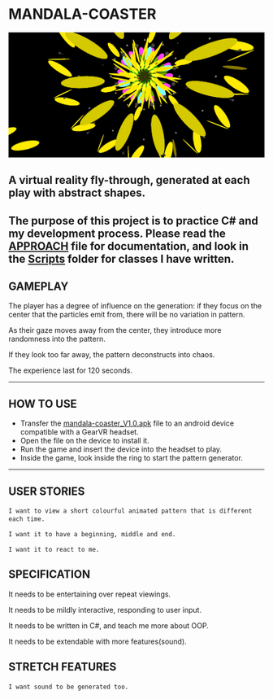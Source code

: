 # MANDALA-COASTER

![372](./images/wip/372.png)
## A virtual reality fly-through, generated at each play with abstract shapes.
## The purpose of this project is to practice C# and my development process. Please read the [APPROACH](./APPROACH.md) file for documentation, and look in the [Scripts](./mandala-coaster/Assets/Scripts/) folder for classes I have written.

## GAMEPLAY
The player has a degree of influence on the generation: if they focus on the center that the particles emit from, there will be no variation in pattern. 

As their gaze moves away from the center, they introduce more randomness into the pattern. 

If they look too far away, the pattern deconstructs into chaos.

The experience last for 120 seconds.

---

## HOW TO USE

- Transfer the [mandala-coaster_V1.0.apk](./mandala-coaster_V1.0.apk) file to an android device compatible with a GearVR headset. 
- Open the file on the device to install it. 
- Run the game and insert the device into the headset to play.
- Inside the game, look inside the ring to start the pattern generator.

---

## USER STORIES

```
I want to view a short colourful animated pattern that is different each time.
```
```
I want it to have a beginning, middle and end.
```
```
I want it to react to me.
```


## SPECIFICATION

It needs to be entertaining over repeat viewings.

It needs to be mildly interactive, responding to user input.

It needs to be written in C#, and teach me more about OOP.

It needs to be extendable with more features(sound).

## STRETCH FEATURES

```
I want sound to be generated too.
```
